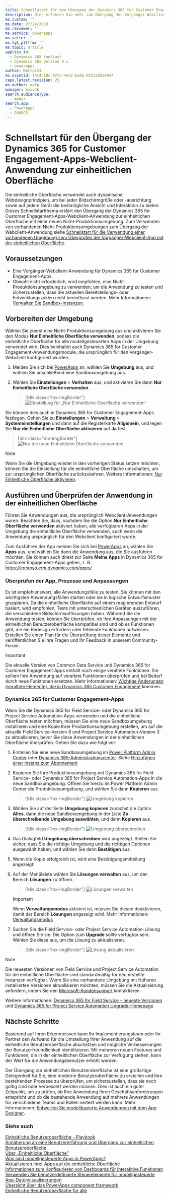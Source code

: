 ```yaml
---
title: Schnellstart für den Übergang der Dynamics 365 for Customer Engagement-Apps-Webclient-Anwendung zur einheitlichen Oberfläche | MicrosoftDocs
description: Hier erfahren Sie mehr zum Übergang der Vorgänger-Webclient-Anwendung zur einheitlichen Oberfläche
ms.custom: ''
ms.date: 07/24/2019
ms.reviewer: ''
ms.service: powerapps
ms.suite: ''
ms.tgt_pltfrm: ''
ms.topic: article
applies_to:
  - Dynamics 365 (online)
  - Dynamics 365 Version 9.x
  - powerapps
author: Mattp123
ms.assetid: 14c4c18c-927c-4ea2-ba66-0531285a99a7
caps.latest.revision: 25
ms.author: matp
manager: kvivek
search.audienceType:
  - maker
search.app:
  - PowerApps
  - D365CE
---
```

# <a name="quick-start-for-transitioning-your-dynamics-365-for-customer-engagement-apps-web-client-application-to-unified-interface"></a>Schnellstart für den Übergang der Dynamics 365 for Customer Engagement-Apps-Webclient-Anwendung zur einheitlichen Oberfläche

Die einheitliche Oberfläche verwendet auch dynamische Webdesignprinzipien, um bei jeder Bildschirmgröße oder -ausrichtung sowie auf jedem Gerät die bestmögliche Ansicht und Interaktion zu bieten. Dieses Schnellstartthema erklärt den Übergang der Dynamics 365 for Customer Engagement-Apps-Webclient-Anwendung zur einheitlichen Oberfläche mit einer neuen Nicht-Produktionsumgebung. Zum Verwenden von vorhandenen Nicht-Produktionsumgebungen zum Übergang der Webclient-Anwendung siehe [Schnellstart für die Verwendung einer vorhandenen Umgebung zum Überprüfen der Vorgänger-Webclient-App mit der einheitlichen Oberfläche](transition-web-app-existing.md). 


## <a name="prerequisites"></a>Voraussetzungen
- Eine Vorgänger-Webclient-Anwendung für Dynamics 365 for Customer Engagement-Apps. 
- Obwohl nicht erforderlich, wird empfohlen, eine Nicht-Produktionsumgebung zu verwenden, um die Anwendung zu testen und sicherzustellen, dass die aktuellen Bereitstellungs- oder Entwicklungszyklen nicht beeinflusst werden. Mehr Informationen: [Verwalten Sie Sandbox-Instanzen](/dynamics365/customer-engagement/admin/manage-sandbox-instances).

## <a name="prepare-the-environment"></a>Vorbereiten der Umgebung
Wählen Sie zuerst eine Nicht-Produktionsumgebung aus und aktivieren Sie den Modus **Nur Einheitliche Oberfläche verwenden**, sodass die einheitliche Oberfläche für alle modellgesteuerten Apps in der Umgebung verwendet wird. Dies beinhaltet auch Dynamics 365 for Customer Engagement-Anwendungsmodule, die ursprünglich für den Vorgänger-Webclient konfiguriert wurden.

1. Melden Sie sich bei [PowerApps](https://web.powerapps.com/?utm_source=padocs&utm_medium=linkinadoc&utm_campaign=referralsfromdoc) an, wählen Sie **Umgebung** aus, und wählen Sie anschließend eine Sandboxumgebung aus. 

2. Wählen Sie **Einstellungen** > **Verhalten** aus, und aktivieren Sie dann **Nur Einheitliche Oberfläche verwenden**.

   > [!div class="mx-imgBorder"] 
   > ![Einstellung für „Nur Einheitliche Oberfläche verwenden“](media/use-unified-interface-only-pac.png)

Sie können dies auch in Dynamics 365 for Customer Engagement-Apps festlegen. Gehen Sie zu **Einstellungen** > **Verwaltung** > **Systemeinstellungen** und dann auf die Registerkarte **Allgemein**, und legen Sie **Nur die Einheitliche Oberfläche aktivieren** auf **Ja** fest.

> [!div class="mx-imgBorder"] 
> ![Nur die neue Einheitliche Oberfläche verwenden](media/use-unified-interface-only.png "Nur die neue Einheitliche Oberfläche verwenden")


> [!NOTE]
> Wenn Sie die Umgebung wieder in den vorherigen Status setzen möchten, können Sie die Einstellung für die einheitliche Oberfläche umschalten, um zur ursprünglichen Oberfläche zurückzukehren. Weitere Informationen: [Nur Einheitliche Oberfläche aktivieren](/dynamics365/customer-engagement/admin/enable-unified-interface-only).

## <a name="run-and-validate-your-application-in-the-unified-interface"></a>Ausführen und Überprüfen der Anwendung in der einheitlichen Oberfläche
Führen Sie Anwendungen aus, die ursprünglich Webclient-Anwendungen waren. Beachten Sie, dass, nachdem Sie die Option **Nur Einheitliche Oberfläche verwenden** aktiviert haben, alle verfügbaren Apps in der Umgebung die einheitliche Oberfläche verwenden, auch wenn die Anwendung ursprünglich für den Webclient konfiguriert wurde.

Zum Ausführen der App melden Sie sich bei [PowerApps](https://web.powerapps.com/?utm_source=padocs&utm_medium=linkinadoc&utm_campaign=referralsfromdoc) an, wählen Sie **Apps** aus, und wählen Sie dann die Anwendung aus, die Sie ausführen möchten. Sie können auch direkt zur Seite **Meine Apps** in Dynamics 365 for Customer Engagement-Apps gehen, z. B. *https://contoso.crm.dynamics.com/apps/*.

### <a name="validate-your-app-processes-and-customizations"></a>Überprüfen der App, Prozesse und Anpassungen 
Es ist empfehlenswert, alle Anwendungsfälle zu testen. Sie können mit den wichtigsten Anwendungsfällen starten oder sie in logische Entwurfsmuster gruppieren. Da die einheitliche Oberfläche auf einem reagierenden Entwurf basiert, wird empfohlen, Tests mit unterschiedlichen Geräten auszuführen, die verschiedene Bildschirmauflösungen haben. Während Sie die Anwendung testen, können Sie überprüfen, ob Ihre Anpassungen mit der einheitlichen Benutzeroberfläche kompatibel sind und ob es Funktionen gibt, die ein Redesign erfordern oder fehlende Funktionen aufweisen. Erstellen Sie einen Plan für die Überprüfung dieser Elemente und veröffentlichen Sie Ihre Fragen und Ihr Feedback in unserem Community-Forum. <!-- Link tbd -->

> [!IMPORTANT]
> Die aktuelle Version von Common Data Service und Dynamics 365 for Customer Engagement Apps enthält noch einige veraltete Funktionen. Sie sollten Ihre Anwendung auf veraltete Funktionen überprüfen und bei Bedarf durch neue Funktionen ersetzen. Mehr Informationen: [Wichtige Änderungen (veraltete Elemente), die in Dynamics 365 Customer Engagement](/dynamics365/get-started/whats-new/customer-engagement/important-changes-coming) kommen.

### <a name="dynamics-365-for-customer-engagement-apps"></a>Dynamics 365 for Customer Engagement-Apps
Wenn Sie die Dynamics 365 for Field Service- oder Dynamics 365 for Project Service Automation-Apps verwenden und die einheitliche Oberfläche testen möchten, müssen Sie eine neue Sandboxumgebung installieren und eine Kopie Ihrer Produktionsumgebung erstellen, um auf die aktuelle Field Service-Version 8 und Project Service Automation-Version 3 zu aktualisieren, bevor Sie diese Anwendungen in der einheitlichen Oberfläche überprüfen. Gehen Sie dazu wie folgt vor:

1. Erstellen Sie eine neue Sandboxumgebung im [Power Platform Admin Center](https://admin.powerplatform.microsoft.com/environments) oder [Dynamics 365-Administrationscenter](https://port.crm.dynamics.com/). Siehe [Hinzufügen einer Instanz zum Abonnement](/dynamics365/customer-engagement/admin/add-instance-subscription)

2. Kopieren Sie Ihre Produktionsumgebung mit Dynamics 365 for Field Service- oder Dynamics 365 for Project Service Automation-Apps in die neue Sandboxumgebung. Öffnen Sie hierzu im Power Platform Admin Center die Produktionsumgebung, und wählen Sie dann **Kopieren** aus.

    > [!div class="mx-imgBorder"] 
    > ![Umgebung kopieren](media/ppac-copy-environment.png "Umgebung kopieren")

3. Wählen Sie auf der Seite **Umgebung kopieren** zunächst die Option **Alles**, dann die neue Sandboxumgebung in der Liste **Zu überschreibende Umgebung auswählen**, und dann **Kopieren** aus. 

    > [!div class="mx-imgBorder"] 
    > ![Umgebung überschreiben](media/ppac-copy-overwrite.png "Umgebung überschreiben")

4. Das Dialogfeld **Umgebung überschreiben** wird angezeigt. Stellen Sie sicher, dass Sie die richtige Umgebung und die richtigen Optionen ausgewählt haben, und wählen Sie dann **Bestätigen** aus. 

5. Wenn die Kopie erfolgreich ist, wird eine Bestätigungsmitteilung angezeigt. 

6. Auf der Menüleiste wählen Sie **Lösungen verwalten** aus, um den Bereich **Lösungen** zu öffnen. 

    > [!div class="mx-imgBorder"] 
    > ![Lösungen verwalten](media/ppac-manage-solutions.png "Lösungen verwalten")

    > [!IMPORTANT]
    > Wenn **Verwaltungsmodus** aktiviert ist, müssen Sie diesen deaktivieren, damit der Bereich **Lösungen** angezeigt wird. Mehr Informationen: [Verwaltungsmodus](/power-platform/admin/sandbox-environments#administration-mode)

7. Suchen Sie die Field Service- oder Project Service Automation-Lösung und öffnen Sie sie. Die Option zum **Upgrade** sollte verfügbar sein. Wählen Sie diese aus, um die Lösung zu aktualisieren. 

    > [!div class="mx-imgBorder"] 
    > ![Lösung aktualisieren](media/ppac-upgrade-solution.png "Lösung aktualisieren")
    
> [!NOTE]
> Die neuesten Versionen von Field Service und Project Service Automation für die einheitliche Oberfläche sind standardmäßig für neu erstellte Instanzen verfügbar. Wenn Sie eine vorhandene Umgebung mit früheren installierten Versionen aktualisieren möchten, müssen Sie die Aktualisierung anfordern, indem Sie den [Microsoft-Kundensupport](https://go.microsoft.com/fwlink/?LinkId=853505) kontaktieren. 

Weitere Informationen: [Dynamics 365 for Field Service – neueste Versionen](/dynamics365/customer-engagement/field-service/version-history#latest-versions) und [Dynamics 365 for Project Service Automation Upgrade-Homepage](/dynamics365/customer-engagement/project-service/upgrade-psa-home-page)

## <a name="next-steps"></a>Nächste Schritte
Basierend auf Ihren Erkenntnissen kann Ihr Implementierungsteam oder Ihr Partner den Aufwand für die Umstellung Ihrer Anwendung auf die einheitliche Benutzeroberfläche abschätzen und mögliche Verbesserungen der Benutzerfreundlichkeit identifizieren. Mit mehreren neuen Features und Funktionen, die in der einheitlichen Oberfläche zur Verfügung stehen, kann der Wert für die Anwendungsbenutzer erhöht werden. 

Der Übergang zur einheitlichen Benutzeroberfläche ist eine großartige Gelegenheit für Sie, eine moderne Benutzeroberfläche zu erstellen und Ihre bestehenden Prozesse zu überprüfen, um sicherzustellen, dass sie noch gültig sind oder verbessert werden müssen. Dies ist auch ein guter Zeitpunkt, um zu prüfen, ob Ihre Anwendung Ihren Geschäftsanforderungen entspricht und ob die bestehende Anwendung auf mehrere Anwendungen für verschiedene Teams und Rollen verteilt werden kann.
Mehr Informationen: [Entwerfen Sie modellbasierte Anwendungen mit dem App Designer](design-custom-business-apps-using-app-designer.md).  

### <a name="see-also"></a>Siehe auch
<!-- Unified Interface transition community (link tbd) <br />  -->
[Einheitliche Benutzeroberfläche - Playbook](unified-interface-playbook.md) <br />
[Annäherung an eine Benutzererfahrung und Übergang zur einheitlichen Benutzeroberfläche](approaching-unified-interface.md) <br />
[Über „Einheitliche Oberfläche”](/dynamics365/customer-engagement/admin/about-unified-interface) <br />
[Was sind modellgesteuerte Apps in PowerApps?](model-driven-app-overview.md) <br />
[Aktualisieren Ihrer Apps auf die einheitliche Oberfläche](/dynamics365/customer-engagement/admin/update-apps-to-unified-interface) <br />
[Informationen zum Konfigurieren von Dashboards für interaktive Funktionen](configure-interactive-experience-dashboards.md) <br />
[Verwenden Sie benutzerdefinierte Steuerelemente für modellgesteuerte App-Datenvisualisierungen](use-custom-controls-data-visualizations.md) <br />
[Übersicht über das PowerApps component framework](/powerapps/developer/component-framework/overview) <br />
[Einheitliche Benutzeroberfläche für alle](/power-platform-release-plan/2019wave2/microsoft-powerapps/unified-interface-app-everybody)

